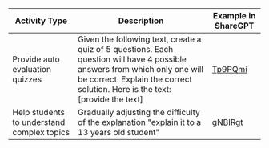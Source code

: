 | Activity Type                             | Description                                                                                                              | Example in ShareGPT                            |
|-------------------------------------------|--------------------------------------------------------------------------------------------------------------------------|------------------------------------------------|
| Provide auto evaluation quizzes           | Given the following text, create a quiz of 5 questions. Each question will have 4 possible answers from which only one will be correct. Explain the correct solution. Here is the text: [provide the text] | [Tp9PQmi](https://sharegpt.com/c/Tp9PQmi)       |
| Help students to understand complex topics | Gradually adjusting the difficulty of the explanation "explain it to a 13 years old student"                            | [gNBIRgt](https://sharegpt.com/c/gNBIRgt)                               |
